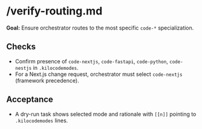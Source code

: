 # /verify-routing.md

**Goal:** Ensure orchestrator routes to the most specific `code-*` specialization.

## Checks
- Confirm presence of `code-nextjs`, `code-fastapi`, `code-python`, `code-nestjs` in `.kilocodemodes`.
- For a Next.js change request, orchestrator must select `code-nextjs` (framework precedence).

## Acceptance
- A dry-run task shows selected mode and rationale with `[[n]]` pointing to `.kilocodemodes` lines.

